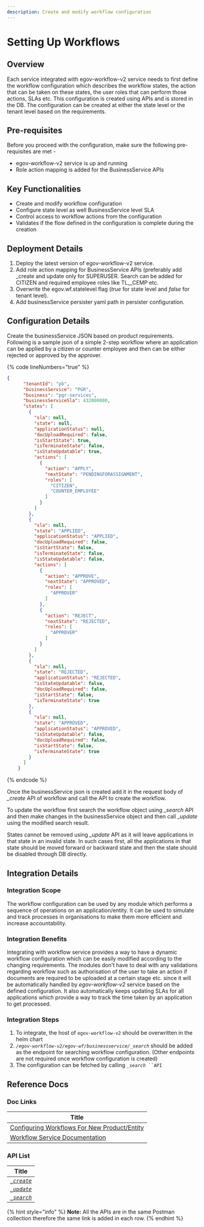 ```yaml
---
description: Create and modify workflow configuration
---
```


# Setting Up Workflows

## Overview

Each service integrated with egov-workflow-v2 service needs to first define the workflow configuration which describes the workflow states, the action that can be taken on these states, the user roles that can perform those actions, SLAs etc. This configuration is created using APIs and is stored in the DB. The configuration can be created at either the state level or the tenant level based on the requirements.

## Pre-requisites

Before you proceed with the configuration, make sure the following pre-requisites are met -

* egov-workflow-v2 service is up and running
* Role action mapping is added for the BusinessService APIs

## Key Functionalities

* Create and modify workflow configuration
* Configure state level as well BusinessService level SLA
* Control access to workflow actions from the configuration
* Validates if the flow defined in the configuration is complete during the creation

## Deployment Details

1. Deploy the latest version of egov-workflow-v2 service.
2. Add role action mapping for BusinessService APIs (preferably add \_create and update only for SUPERUSER. Search can be added for CITIZEN and required employee roles like TL\_\_CEMP etc.
3. Overwrite the egov.wf.statelevel flag (_true_ for state level and _false_ for tenant level).
4. Add businessService persister yaml path in persister configuration.

## Configuration Details

Create the businessService JSON based on product requirements. Following is a sample json of a simple 2-step workflow where an application can be applied by a citizen or counter employee and then can be either rejected or approved by the approver.

{% code lineNumbers="true" %}
```json
{
      "tenantId": "pb",
      "businessService": "PGR",
      "business": "pgr-services",
      "businessServiceSla": 432000000,
      "states": [
        {
          "sla": null,
          "state": null,
          "applicationStatus": null,
          "docUploadRequired": false,
          "isStartState": true,
          "isTerminateState": false,
          "isStateUpdatable": true,
          "actions": [
            {
              "action": "APPLY",
              "nextState": "PENDINGFORASSIGNMENT",
              "roles": [
                "CITIZEN",
                "COUNTER_EMPLOYEE"
              ]
            }
          ]
        },
        {
          "sla": null,
          "state": "APPLIED",
          "applicationStatus": "APPLIED",
          "docUploadRequired": false,
          "isStartState": false,
          "isTerminateState": false,
          "isStateUpdatable": false,
          "actions": [
            {
              "action": "APPROVE",
              "nextState": "APPROVED",
              "roles": [
                "APPROVER"
              ]
            },
            {
              "action": "REJECT",
              "nextState": "REJECTED",
              "roles": [
                "APPROVER"
              ]
            }
          ]
        },
        {
          "sla": null,
          "state": "REJECTED",
          "applicationStatus": "REJECTED",
          "isStateUpdatable": false,
          "docUploadRequired": false,
          "isStartState": false,
          "isTerminateState": true
        },
        {
          "sla": null,
          "state": "APPROVED",
          "applicationStatus": "APPROVED",
          "isStateUpdatable": false,
          "docUploadRequired": false,
          "isStartState": false,
          "isTerminateState": true
        }
      ]
    }
```
{% endcode %}

Once the businessService json is created add it in the request body of _\_create_ API of workflow and call the API to create the workflow.

To update the workflow first search the workflow object using _\_search_ API and then make changes in the businessService object and then call _\_update_ using the modified search result.&#x20;

States cannot be removed using _\_update_ API as it will leave applications in that state in an invalid state. In such cases first, all the applications in that state should be moved forward or backward state and then the state should be disabled through DB directly.

## Integration Details

### Integration Scope

The workflow configuration can be used by any module which performs a sequence of operations on an application/entity. It can be used to simulate and track processes in organisations to make them more efficient and increase accountability.

### Integration Benefits

Integrating with workflow service provides a way to have a dynamic workflow configuration which can be easily modified according to the changing requirements. The modules don’t have to deal with any validations regarding workflow such as authorisation of the user to take an action if documents are required to be uploaded at a certain stage etc. since it will be automatically handled by _egov-workflow-v2_ service based on the defined configuration. It also automatically keeps updating SLAs for all applications which provide a way to track the time taken by an application to get processed.

### Integration Steps

1. To integrate, the host of `egov-workflow-v2` should be overwritten in the helm chart
2. _`/egov-workflow-v2/egov-wf/businessservice/_search`_ should be added as the endpoint for searching workflow configuration. (Other endpoints are not required once workflow configuration is created)
3. The configuration can be fetched by calling  _`_search`_` ``API`

## Reference Docs

### Doc Links

| Title                                                                                  |
| -------------------------------------------------------------------------------------- |
| [Configuring Workflows For New Product/Entity](configuring-workflows-for-an-entity.md) |
| [Workflow Service Documentation](./)                                                   |

### API List

| Title                                                                      |
| -------------------------------------------------------------------------- |
| [_`_create`_](https://www.getpostman.com/collections/8552e3de40c819e34190) |
| [_`_update`_](https://www.getpostman.com/collections/8552e3de40c819e34190) |
| [_`_search`_](https://www.getpostman.com/collections/8552e3de40c819e34190) |

{% hint style="info" %}
**Note:** All the APIs are in the same Postman collection therefore the same link is added in each row.
{% endhint %}
